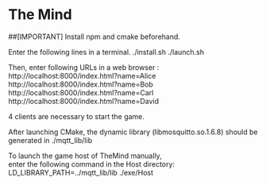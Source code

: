 # The Mind
##[IMPORTANT] Install npm and cmake beforehand.

Enter the following lines in a terminal.
./install.sh
./launch.sh

Then, enter following URLs in a web browser :<br>
http://localhost:8000/index.html?name=Alice <br>
http://localhost:8000/index.html?name=Bob <br>
http://localhost:8000/index.html?name=Carl <br>
http://localhost:8000/index.html?name=David <br>

4 clients are necessary to start the game.

After launching CMake, the dynamic library (libmosquitto.so.1.6.8) should be generated in ./mqtt_lib/lib

To launch the game host of TheMind manually, <br>
enter the following command in the Host directory: <br>
LD_LIBRARY_PATH=../mqtt_lib/lib ./exe/Host
